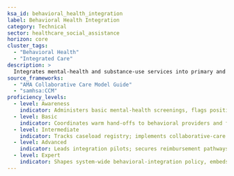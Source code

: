 ```yaml
---
ksa_id: behavioral_health_integration
label: Behavioral Health Integration
category: Technical
sector: healthcare_social_assistance
horizon: core
cluster_tags:
  - "Behavioral Health"
  - "Integrated Care"
description: >
  Integrates mental-health and substance-use services into primary and specialty care, applying collaborative-care models, evidence-based screenings, and trauma-informed approaches.
source_frameworks:
  - "AMA Collaborative Care Model Guide"
  - "samhsa:CCM"
proficiency_levels:
  - level: Awareness
    indicator: Administers basic mental-health screenings, flags positives, and documents results.
  - level: Basic
    indicator: Coordinates warm hand-offs to behavioral providers and follows SBIRT protocols.
  - level: Intermediate
    indicator: Tracks caseload registry; implements collaborative-care workflows; tracks PHQ-9/ GAD-7 scores; evaluates outcomes; participates in weekly case reviews.
  - level: Advanced
    indicator: Leads integration pilots; secures reimbursement pathways; integrates tele-psychiatry consults; and trains multidisciplinary teams.
  - level: Expert
    indicator: Shapes system-wide behavioral-integration policy, embeds digital therapeutics, and contributes to research.
---
```

